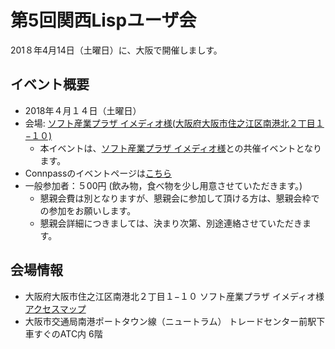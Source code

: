 # 第5回関西Lispユーザ会

201８年4月14日（土曜日）に、大阪で開催しましす。

## イベント概要

* 2018年４月１４日（土曜日）
* 会場: [ソフト産業プラザ イメディオ様(大阪府大阪市住之江区南港北２丁目１−１０)](https://www.imedio.or.jp/about_us/access.php)
    * 本イベントは、[ソフト産業プラザ イメディオ様](https://www.imedio.or.jp/)との共催イベントとなります。
* Connpassのイベントページは[こちら](https://kansai-lisp-useres.connpass.com/event/78385/)
* 一般参加者：５00円 (飲み物，食べ物を少し用意させていただきます。)
    * 懇親会費は別となりますが、懇親会に参加して頂ける方は、懇親会枠での参加をお願いします。
    * 懇親会詳細につきましては、決まり次第、別途連絡させていただきます。

## 会場情報
* 大阪府大阪市住之江区南港北２丁目１−１０ ソフト産業プラザ イメディオ様[アクセスマップ](https://www.imedio.or.jp/about_us/access.php)
* 大阪市交通局南港ポートタウン線（ニュートラム） トレードセンター前駅下車すぐのATC内 6階
